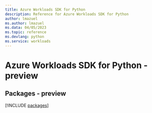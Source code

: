 ```yaml
---
title: Azure Workloads SDK for Python
description: Reference for Azure Workloads SDK for Python
author: lmazuel
ms.author: lmazuel
ms.data: 04/05/2023
ms.topic: reference
ms.devlang: python
ms.service: workloads
---
```

# Azure Workloads SDK for Python - preview
## Packages - preview
[!INCLUDE [packages](workloads-index.md)]